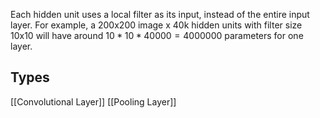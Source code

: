 Each hidden unit uses a local filter as its input, instead of the entire input layer. 
For example, a 200x200 image x 40k hidden units with filter size 10x10 will have around $10*10*40000=4000000$ parameters for one layer. 
## Types
[[Convolutional Layer]]
[[Pooling Layer]]